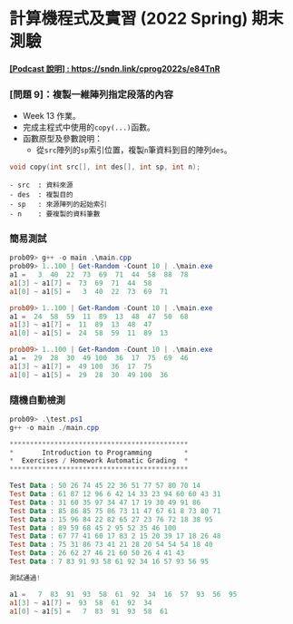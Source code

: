 # 計算機程式及實習 (2022 Spring) 期末測驗

#### <a href="https://sndn.link/cprog2022s/e84TnR" target="_blank">[Podcast 說明] : https://sndn.link/cprog2022s/e84TnR</a>

### [問題 9]：複製一維陣列指定段落的內容

- Week 13 作業。
- 完成主程式中使用的`copy(...)`函數。
- 函數原型及參數說明：
    - 從`src`陣列的`sp`索引位置，複製`n`筆資料到目的陣列`des`。
```c++
void copy(int src[], int des[], int sp, int n);
```
    - src  : 資料來源
    - des  : 複製目的
    - sp   : 來源陣列的起始索引
    - n    : 要複製的資料筆數


### 簡易測試
```powershell
prob09> g++ -o main .\main.cpp
prob09> 1..100 | Get-Random -Count 10 | .\main.exe
a1 =   3  40  22  73  69  71  44  58  88  78
a1[3] ~ a1[7] =  73  69  71  44  58
a1[0] ~ a1[5] =   3  40  22  73  69  71

prob09> 1..100 | Get-Random -Count 10 | .\main.exe
a1 =  24  58  59  11  89  13  48  47  50  68
a1[3] ~ a1[7] =  11  89  13  48  47
a1[0] ~ a1[5] =  24  58  59  11  89  13

prob09> 1..100 | Get-Random -Count 10 | .\main.exe
a1 =  29  28  30  49 100  36  17  75  69  46
a1[3] ~ a1[7] =  49 100  36  17  75
a1[0] ~ a1[5] =  29  28  30  49 100  36
```

### 隨機自動檢測
```powershell
prob09> .\test.ps1
g++ -o main ./main.cpp

********************************************
*       Introduction to Programming        *
*  Exercises / Homework Automatic Grading  *
********************************************

Test Data : 50 26 74 45 22 36 51 77 57 80 70 14
Test Data : 61 87 12 96 6 42 14 33 23 94 60 60 43 31
Test Data : 31 60 35 97 34 47 17 19 30 49 91 86
Test Data : 85 86 85 75 86 73 11 47 67 61 8 73 80 71
Test Data : 15 96 84 22 82 65 27 23 76 72 18 38 95
Test Data : 89 59 68 45 2 95 52 35 46 100
Test Data : 67 77 41 60 17 83 2 15 20 39 17 18 26 48
Test Data : 75 31 86 73 41 21 28 20 54 54 54 18 40
Test Data : 26 62 27 46 21 60 50 26 4 41 43
Test Data : 7 83 91 93 58 61 92 34 16 57 93 56 95

測試通過!

a1 =   7  83  91  93  58  61  92  34  16  57  93  56  95
a1[3] ~ a1[7] =  93  58  61  92  34
a1[0] ~ a1[5] =   7  83  91  93  58  61
```